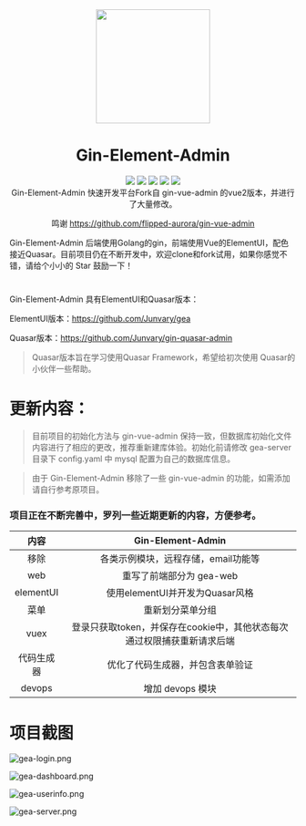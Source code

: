 <div align=center>
<img src="https://i.loli.net/2020/12/14/cnJoF9r1BXY7Da5.png" width=200" height="200" />
<h1>Gin-Element-Admin</h1>
</div>
<div align=center>
<img src="https://img.shields.io/badge/golang-1.15-blue"/>
<img src="https://img.shields.io/badge/gin-1.4.0-lightBlue"/>
<img src="https://img.shields.io/badge/vue-2.6.10-brightgreen"/>
<img src="https://img.shields.io/badge/element--ui-2.14.1-green"/>
<img src="https://img.shields.io/badge/gorm-1.9.12-red"/>
</div>

<center>
Gin-Element-Admin 快速开发平台Fork自 gin-vue-admin 的vue2版本，并进行了大量修改。

鸣谢 https://github.com/flipped-aurora/gin-vue-admin
</center>

Gin-Element-Admin 后端使用Golang的gin，前端使用Vue的ElementUI，配色接近Quasar。目前项目仍在不断开发中，欢迎clone和fork试用，如果你感觉不错，请给个小小的 Star 鼓励一下！

#
Gin-Element-Admin 具有ElementUI和Quasar版本：

ElementUI版本：https://github.com/Junvary/gea

Quasar版本：https://github.com/Junvary/gin-quasar-admin

> Quasar版本旨在学习使用Quasar Framework，希望给初次使用 Quasar的小伙伴一些帮助。

# 更新内容：

> 目前项目的初始化方法与 gin-vue-admin 保持一致，但数据库初始化文件内容进行了相应的更改，推荐重新建库体验。初始化前请修改 gea-server 目录下 config.yaml 中 mysql 配置为自己的数据库信息。

> 由于 Gin-Element-Admin 移除了一些 gin-vue-admin 的功能，如需添加请自行参考原项目。

### 项目正在不断完善中，罗列一些近期更新的内容，方便参考。


| 内容 | Gin-Element-Admin  |
|  :----: | :----:  |
| 移除 | 各类示例模块，远程存储，email功能等 |
| web | 重写了前端部分为 gea-web |
| elementUI | 使用elementUI并开发为Quasar风格 |
| 菜单 | 重新划分菜单分组 |
| vuex | 登录只获取token，并保存在cookie中，其他状态每次通过权限捕获重新请求后端 |
| 代码生成器 | 优化了代码生成器，并包含表单验证 |
| devops | 增加 devops 模块 |




# 项目截图

![gea-login.png](https://i.loli.net/2020/12/14/SgkeMj1cis4VhJG.png)

![gea-dashboard.png](https://i.loli.net/2020/12/14/UVsQzXArxLNaRjF.png)

![gea-userinfo.png](https://i.loli.net/2020/12/14/5UcPGla1jzdgE8M.png)

![gea-server.png](https://i.loli.net/2020/12/14/yz78vanKPbuxHX2.png)












